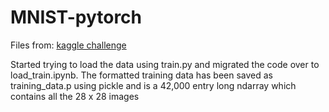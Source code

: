 # MNIST-pytorch
Files from: [kaggle challenge](https://www.kaggle.com/c/digit-recognizer/data)

Started trying to load the data using train.py and migrated the code over to load_train.ipynb. The formatted training data has been saved as training_data.p using pickle and is a 42,000 entry long ndarray which contains all the 28 x 28 images